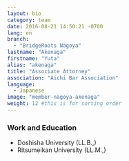 ```yaml
---
layout: bio
category: team
date: 2016-08-21 14:50:21 -0700
lang: en
branch:
  - "BridgeRoots Nagoya"
lastname: "Akenaga"
firstname: "Yuta"
alias: "akenaga"
title: "Associate Attorney"
association: "Aichi Bar Association"
language:
  - Japanese
image: "member-nagoya-akenaga"
weight: 12 #this is for sorting order
---
```



### Work and Education
- Doshisha University (LL.B.,)
- Ritsumeikan University (LL.M.,)
